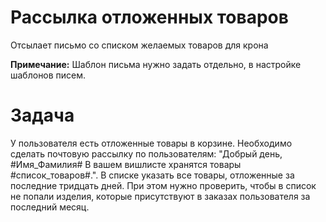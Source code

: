 # Рассылка отложенных товаров
Отсылает письмо со списком желаемых товаров для крона

**Примечание:** Шаблон письма нужно задать отдельно, в настройке шаблонов писем.

# Задача
У пользователя есть отложенные товары в корзине. Необходимо сделать почтовую рассылку по пользователям: "Добрый день, #Имя_Фамилия# В вашем вишлисте хранятся товары #список_товаров#.". В списке указать все товары, отложенные за последние тридцать дней. При этом нужно проверить, чтобы в список не попали изделия, которые присутствуют в заказах пользователя за последний месяц.
